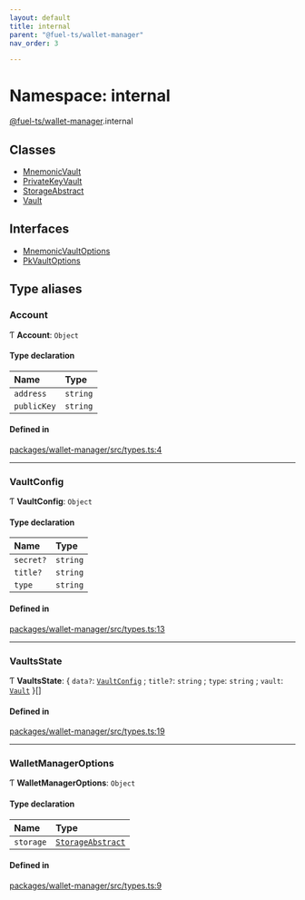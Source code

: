 ```yaml
---
layout: default
title: internal
parent: "@fuel-ts/wallet-manager"
nav_order: 3

---
```


# Namespace: internal

[@fuel-ts/wallet-manager](../index.md).internal

## Classes

- [MnemonicVault](../classes/internal-MnemonicVault.md)
- [PrivateKeyVault](../classes/internal-PrivateKeyVault.md)
- [StorageAbstract](../classes/internal-StorageAbstract.md)
- [Vault](../classes/internal-Vault.md)

## Interfaces

- [MnemonicVaultOptions](../interfaces/internal-MnemonicVaultOptions.md)
- [PkVaultOptions](../interfaces/internal-PkVaultOptions.md)

## Type aliases

### Account

Ƭ **Account**: `Object`

#### Type declaration

| Name | Type |
| :------ | :------ |
| `address` | `string` |
| `publicKey` | `string` |

#### Defined in

[packages/wallet-manager/src/types.ts:4](https://github.com/FuelLabs/fuels-ts/blob/master/packages/wallet-manager/src/types.ts#L4)

___

### VaultConfig

Ƭ **VaultConfig**: `Object`

#### Type declaration

| Name | Type |
| :------ | :------ |
| `secret?` | `string` |
| `title?` | `string` |
| `type` | `string` |

#### Defined in

[packages/wallet-manager/src/types.ts:13](https://github.com/FuelLabs/fuels-ts/blob/master/packages/wallet-manager/src/types.ts#L13)

___

### VaultsState

Ƭ **VaultsState**: { `data?`: [`VaultConfig`](internal.md#vaultconfig) ; `title?`: `string` ; `type`: `string` ; `vault`: [`Vault`](../classes/internal-Vault.md)  }[]

#### Defined in

[packages/wallet-manager/src/types.ts:19](https://github.com/FuelLabs/fuels-ts/blob/master/packages/wallet-manager/src/types.ts#L19)

___

### WalletManagerOptions

Ƭ **WalletManagerOptions**: `Object`

#### Type declaration

| Name | Type |
| :------ | :------ |
| `storage` | [`StorageAbstract`](../classes/internal-StorageAbstract.md) |

#### Defined in

[packages/wallet-manager/src/types.ts:9](https://github.com/FuelLabs/fuels-ts/blob/master/packages/wallet-manager/src/types.ts#L9)
